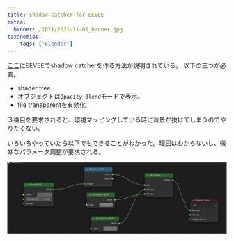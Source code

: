 ```yaml
---
title: Shadow catcher for EEVEE
extra:
  banner: /2021/2021-11-06_banner.jpg
taxonomies:
    tags: ["Blender"]
---
```

[ここ](https://blenderartists.org/t/how-to-make-a-shadow-catcher-in-cycles-and-eevee-blender-tutorial/1332364)にEEVEEでshadow catcherを作る方法が説明されている。
以下の三つが必要。

- shader tree
- オブジェクトは`Opacity Blend`モードで表示。
- file transparentを有効化

３番目を要求されると、環境マッピングしている時に背景が抜けてしまうのでやりたくない。

いろいろやっていたら以下でもできることがわかった。理屈はわからないし、微妙なパラメータ調整が要求される。

![](/2021/2021-11-06_shadow-catcher.png)
